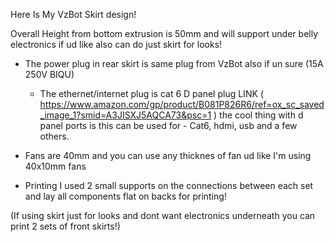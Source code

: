 Here Is My VzBot Skirt design!

Overall Height from bottom extrusion is 50mm and will support under belly electronics if ud like also can do just skirt for looks!
* The power plug in rear skirt is same plug from VzBot also if un sure (15A 250V BIQU)
  + The ethernet/internet plug is cat 6 D panel plug LINK ( https://www.amazon.com/gp/product/B081P826R6/ref=ox_sc_saved_image_1?smid=A3JISXJ5AQCA73&psc=1 ) the cool thing with d panel ports is this can be used for - Cat6, hdmi, usb and a few others.
* Fans are 40mm and you can use any thicknes of fan ud like I'm using 40x10mm fans

* Printing I used 2 small supports on the connections between each set and lay all components flat on backs for printing!

(If using skirt just for looks and dont want electronics underneath you can print 2 sets of front skirts!)
